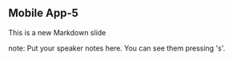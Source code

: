 ##  Mobile App-5

This is a new Markdown slide

note:
    Put your speaker notes here.
    You can see them pressing 's'.
